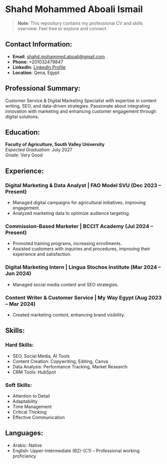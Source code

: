 # Shahd Mohammed Aboali Ismail

> **Note**: This repository contains my professional CV and skills overview. Feel free to explore and connect.

## Contact Information:
- **Email**: shahd.mohammed.aboali@gmail.com
- **Phone**: +201032479847
- **LinkedIn**: [LinkedIn Profile](https://www.linkedin.com/in/shahd-aboali)
- **Location**: Qena, Egypt

## Professional Summary:
Customer Service & Digital Marketing Specialist with expertise in content writing, SEO, and data-driven strategies. Passionate about integrating innovation with marketing and enhancing customer engagement through digital solutions.

## Education:
**Faculty of Agriculture, South Valley University**  
*Expected Graduation*: July 2027  
*Grade*: Very Good

## Experience:
### Digital Marketing & Data Analyst | FAO Model SVU (Dec 2023 – Present)
- Managed digital campaigns for agricultural initiatives, improving engagement.
- Analyzed marketing data to optimize audience targeting.

### Commission-Based Marketer | BCCIT Academy (Jul 2024 – Present)
- Promoted training programs, increasing enrollments.
- Assisted customers with inquiries and procedures, improving their experience and satisfaction.

### Digital Marketing Intern | Lingua Stochos Institute (Mar 2024 – Jun 2024)
- Managed social media content and SEO strategies.

### Content Writer & Customer Service | My Way Egypt (Aug 2023 – Mar 2024)
- Created marketing content, enhancing brand visibility.

## Skills:
### Hard Skills:
- SEO, Social Media, AI Tools
- Content Creation: Copywriting, Editing, Canva
- Data Analysis: Performance Tracking, Market Research
- CRM Tools: HubSpot

### Soft Skills:
- Attention to Detail
- Adaptability
- Time Management
- Critical Thinking
- Effective Communication

## Languages:
- Arabic: Native
- English: Upper-Intermediate (B2)-(C1) – Professional working proficiency



